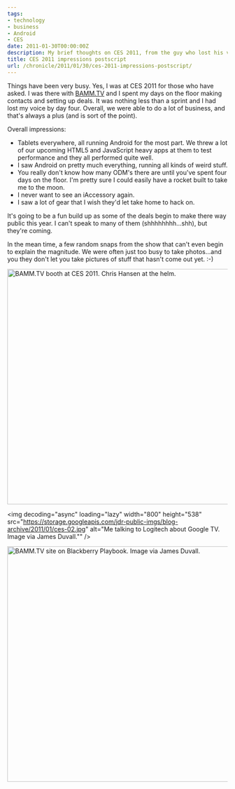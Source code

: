 ```yaml
---
tags:
- technology
- business
- Android
- CES
date: 2011-01-30T00:00:00Z
description: My brief thoughts on CES 2011, from the guy who lost his voice on the show floor.
title: CES 2011 impressions postscript
url: /chronicle/2011/01/30/ces-2011-impressions-postscript/
---
```


Things have been very busy. Yes, I was at CES 2011 for those who have asked.  I was there with <a href="http://bamm.tv">BAMM.TV</a> and I spent my days on the floor making contacts and setting up deals.  It was nothing less than a sprint and I had lost my voice by day four.  Overall, we were able to do a lot of business, and that's always a plus (and is sort of the point).

Overall impressions:

* Tablets everywhere, all running Android for the most part.  We threw a lot of our upcoming HTML5 and JavaScript heavy apps at them to test performance and they all performed quite well.
* I saw Android on pretty much everything, running all kinds of weird stuff.
* You really don't know how many ODM's there are until you've spent four days on the floor.  I'm pretty sure I could easily have a rocket built to take me to the moon.
* I never want to see an iAccessory again.
* I saw a lot of gear that I wish they'd let take home to hack on.

It's going to be a fun build up as some of the deals begin to make there way public this year.  I can't speak to many of them (shhhhhhhh...shh), but they're coming.

In the mean time, a few random snaps from the show that can't even begin to explain the magnitude.  We were often just too busy to take photos...and you they don't let you take pictures of stuff that hasn't come out yet. :-)

<img decoding="async" loading="lazy" width="800" height="538" src="https://storage.googleapis.com/jdr-public-imgs/blog-archive/2011/01/ces-01.jpg" alt="BAMM.TV booth at CES 2011. Chris Hansen at the helm." />

<img decoding="async" loading="lazy" width="800" height="538" src="https://storage.googleapis.com/jdr-public-imgs/blog-archive/2011/01/ces-02.jpg" alt="Me talking to Logitech about Google TV. Image via James Duvall."" />

<img decoding="async" loading="lazy" width="800" height="538" src="https://storage.googleapis.com/jdr-public-imgs/blog-archive/2011/01/ces-03.jpg" alt="BAMM.TV site on Blackberry Playbook. Image via James Duvall." />

